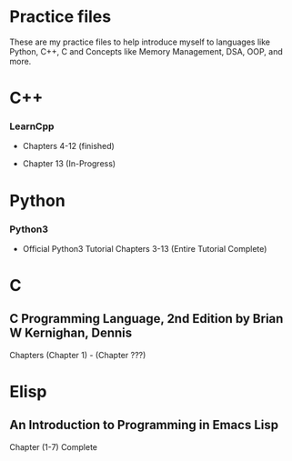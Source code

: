 # Practice files

These are my practice files to help introduce myself to languages like Python, C++, C
and Concepts like Memory Management, DSA, OOP, and more.

# C++

### LearnCpp

- Chapters 4-12 (finished)

- Chapter 13 (In-Progress)

# Python

### Python3

- Official Python3 Tutorial Chapters 3-13 (Entire Tutorial Complete)


# C

## C Programming Language, 2nd Edition by Brian W Kernighan, Dennis
Chapters (Chapter 1) - (Chapter ???)


# Elisp

## An Introduction to Programming in Emacs Lisp
Chapter (1-7) Complete 

    
